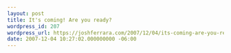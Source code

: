 ```yaml
---
layout: post
title: It's coming! Are you ready?
wordpress_id: 207
wordpress_url: https://joshferrara.com/2007/12/04/its-coming-are-you-ready/
date: 2007-12-04 10:27:02.000000000 -06:00
---
```

<!--Mime Type of File is image/jpeg --><div><a href="https://joshferrara.com/wp-photos/20071204-102702-1.jpg"><img src="https://joshferrara.com/wp-photos/thumb.20071204-102702-1.jpg" alt="" /></a></div>
